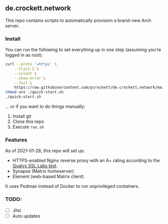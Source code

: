 ## de.crockett.network

This repo contains scripts to automatically provision a brand-new Arch server.

### Install

You can run the following to set everything up in one step (assuming you're logged in as root):

```bash
curl --proto '=https' \
    --tlsv1.2 \
    --silent \
    --show-error \
    --fail \
    https://raw.githubusercontent.com/pcrockett/de.crockett.network/main/quick-start.sh > quick-start.sh
chmod u+x ./quick-start.sh
./quick-start.sh
```

... or if you want to do things manually:

1. Install git
2. Clone this repo
3. Execute `run.sh`

### Features

As of 2021-01-28, this repo will set up:

* HTTPS-enabled Nginx reverse proxy with an A+ rating according to the [Qualys SSL Labs test][1].
* Synapse (Matrix homeserver)
* Element (web-based Matrix client)

It uses Podman instead of Docker to run unprivileged containers.

### TODO:

* [ ] Jitsi
* [ ] Auto updates

[1]: https://www.ssllabs.com/ssltest/
